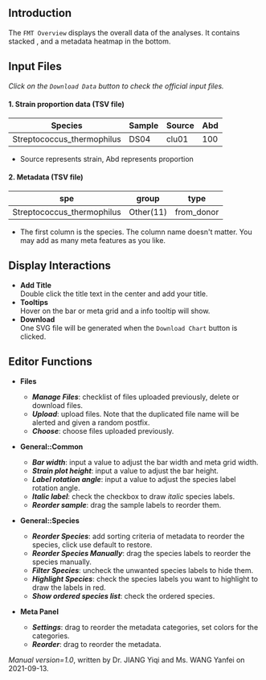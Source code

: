## Introduction
The `FMT Overview` displays the overall data of the analyses. It contains stacked , and a metadata heatmap in the bottom.

## Input Files
_Click on the `Download Data` button to check the official input files._

#### 1. Strain proportion data (TSV file)

| Species |  Sample | Source | Abd |
|---|---|---|---|
| Streptococcus_thermophilus  | DS04  | clu01 | 100 |

- Source represents strain, Abd represents proportion

#### 2. Metadata (TSV file)

| spe |  group | type |
|---|---|---|
| Streptococcus_thermophilus  | Other(11)  | from_donor |

- The first column is the species. The column name doesn't matter. You may add as many meta features as you like.

## Display Interactions

- **Add Title**<br/>
  Double click the title text in the center and add your title.
- **Tooltips**<br/>
  Hover on the bar or meta grid and a info tooltip will show.
- **Download**<br/>
  One SVG file will be generated when the `Download Chart` button is clicked.

## Editor Functions

- **Files**
  - __*Manage Files*__: checklist of files uploaded previously, delete or download files.
  - __*Upload*__: upload files. Note that the duplicated file name will be alerted and given a random postfix.
  - __*Choose*__: choose files uploaded previously. 

- **General::Common**
  - __*Bar width*__: input a value to adjust the bar width and meta grid width.
  - __*Strain plot height*__: input a value to adjust the bar height.
  - __*Label rotation angle*__: input a value to adjust the species label rotation angle.
  - __*Italic label*__: check the checkbox to draw _italic_ species labels.
  - __*Reorder sample*__: drag the sample labels to reorder them.

- **General::Species**
  - __*Reorder Species*__: add sorting criteria of metadata to reorder the species, click use default to restore.
  - __*Reorder Species Manually*__: drag the species labels to reorder the species manually.
  - __*Filter Species*__: uncheck the unwanted species labels to hide them.
  - __*Highlight Species*__: check the species labels you want to highlight to draw the labels in red.
  - __*Show ordered species list*__: check the ordered species.

- **Meta Panel**
  - __*Settings*__: drag to reorder the metadata categories, set colors for the categories.
  - __*Reorder*__: drag to reorder the metadata. 


*Manual version=1.0*, written by Dr. JIANG Yiqi and Ms. WANG Yanfei on 2021-09-13.